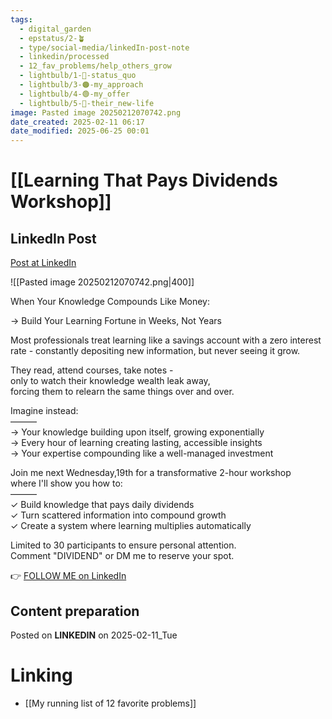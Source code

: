 ```yaml
---
tags:
  - digital_garden
  - epstatus/2-🪴
  - type/social-media/linkedIn-post-note
  - linkedin/processed
  - 12_fav_problems/help_others_grow
  - lightbulb/1-🔴-status_quo
  - lightbulb/3-🟠-my_approach
  - lightbulb/4-🟢-my_offer
  - lightbulb/5-🔵-their_new-life
image: Pasted image 20250212070742.png
date_created: 2025-02-11 06:17
date_modified: 2025-06-25 00:01
---
```

# [[Learning That Pays Dividends Workshop]]

## LinkedIn Post

[Post at LinkedIn](https://www.linkedin.com/posts/sebastiankamilli_when-your-knowledge-compounds-like-money-activity-7294973458520657922-60df?utm_source=share&utm_medium=member_desktop&rcm=ACoAAA1M1pkBgWCYPhT45EpfLiHzViQqRWNCIv4)
  
![[Pasted image 20250212070742.png|400]]

When Your Knowledge Compounds Like Money:  
  
→ Build Your Learning Fortune in Weeks, Not Years  
  
Most professionals treat learning like a savings account with a zero interest rate - constantly depositing new information, but never seeing it grow.  
  
They read, attend courses, take notes -  
only to watch their knowledge wealth leak away,  
forcing them to relearn the same things over and over.  
  
Imagine instead:  
———  
→ Your knowledge building upon itself, growing exponentially  
→ Every hour of learning creating lasting, accessible insights  
→ Your expertise compounding like a well-managed investment  
  
Join me next Wednesday,19th for a transformative 2-hour workshop  
where I'll show you how to:  
———  
✓ Build knowledge that pays daily dividends  
✓ Turn scattered information into compound growth  
✓ Create a system where learning multiplies automatically  
  
Limited to 30 participants to ensure personal attention.  
Comment "DIVIDEND" or DM me to reserve your spot.

👉 [FOLLOW ME on LinkedIn](https://www.linkedin.com/comm/mynetwork/discovery-see-all?usecase=PEOPLE_FOLLOWS&followMember=sebastiankamilli)

## Content preparation

Posted on **LINKEDIN** on 2025-02-11_Tue

# Linking

+ [[My running list of 12 favorite problems]]